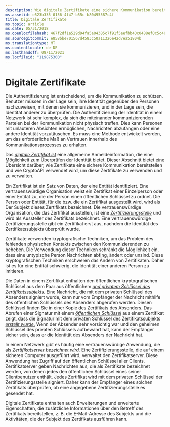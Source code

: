 ```yaml
---
description: Wie digitale Zertifikate eine sichere Kommunikation bereitstellen und wie CryptoAPI verwendet wird, um diese Zertifikate zu verwenden und zu verwalten.
ms.assetid: e523b335-0156-4f47-b55c-b80495587c4f
title: Digitale Zertifikate
ms.topic: article
ms.date: 05/31/2018
ms.openlocfilehash: 467f2df1a529d94fa5a04385c7f91f5aefbb40c0488ef0c5c484fe98c3874358
ms.sourcegitcommit: e858bbe701567d4583c50a11326e42d7ea51804b
ms.translationtype: MT
ms.contentlocale: de-DE
ms.lasthandoff: 08/11/2021
ms.locfileid: "119875300"
---
```

# <a name="digital-certificates"></a>Digitale Zertifikate

Die Authentifizierung ist entscheidend, um die Kommunikation zu schützen. Benutzer müssen in der Lage sein, ihre Identität gegenüber den Personen nachzuweisen, mit denen sie kommunizieren, und in der Lage sein, die Identität anderer zu überprüfen. Die Authentifizierung der Identität in einem Netzwerk ist sehr komplex, da sich die miteinander kommunizierenden Parteien bei der Kommunikation nicht physisch treffen. Dies kann Personen mit unlauteren Absichten ermöglichen, Nachrichten abzufangen oder eine andere Identität vorzutäuschen. Es muss eine Methode entwickelt werden, um das erforderliche Maß an Vertrauen innerhalb des Kommunikationsprozesses zu erhalten.

Das [*digitale Zertifikat ist*](../secgloss/c-gly.md) eine allgemeine Anmeldeinformation, die eine Möglichkeit zum Überprüfen der Identität bietet. Dieser Abschnitt bietet eine Übersicht darüber, wie Zertifikate eine sichere Kommunikation bereitstellen und wie CryptoAPI verwendet wird, um diese Zertifikate zu verwenden und zu verwalten.

Ein Zertifikat ist ein Satz von Daten, der eine Entität identifiziert. Eine vertrauenswürdige Organisation weist ein Zertifikat einer Einzelperson oder einer Entität zu, die der Person einen öffentlichen Schlüssel zu ordnet. Die Person oder Entität, für die bzw. die ein Zertifikat ausgestellt wird, wird als Der Subjekt dieses Zertifikats bezeichnet. Die vertrauenswürdige Organisation, die das Zertifikat ausstellen, ist eine [*Zertifizierungsstelle*](../secgloss/c-gly.md) und wird als Aussteller des Zertifikats bezeichnet. Eine vertrauenswürdige Zertifizierungsstelle gibt ein Zertifikat erst aus, nachdem die Identität des Zertifikatssubjekts überprüft wurde.

Zertifikate verwenden kryptografische Techniken, um das Problem des fehlenden physischen Kontakts zwischen den Kommunizierenden zu beheben. Die Verwendung dieser Techniken schränkt die Möglichkeit ein, dass eine untypische Person Nachrichten abfing, ändert oder unsind. Diese kryptografischen Techniken erschweren das Ändern von Zertifikaten. Daher ist es für eine Entität schwierig, die Identität einer anderen Person zu imitieren.

Die Daten in einem Zertifikat enthalten den öffentlichen kryptografischen Schlüssel aus dem Paar aus öffentlichem [*und privatem Schlüssel des Zertifikatssubjekts.*](../secgloss/p-gly.md) Eine Nachricht, die mit dem privaten Schlüssel des Absenders signiert wurde, kann nur vom Empfänger der Nachricht mithilfe des öffentlichen Schlüssels des Absenders abgerufen werden. Diesen Schlüssel finden Sie in einer Kopie des Zertifikats des Absenders. Das Abrufen einer Signatur mit einem [*öffentlichen Schlüssel*](../secgloss/p-gly.md) aus einem Zertifikat zeigt, dass die Signatur mit dem privaten Schlüssel des Zertifikatssubjekts [*erstellt wurde.*](../secgloss/p-gly.md) Wenn der Absender sehr vorsichtig war und den geheimen Schlüssel des privaten Schlüssels aufbewahrt hat, kann der Empfänger sicher sein, dass er die Identität des Absenders der Nachricht hat.

In einem Netzwerk gibt es häufig eine vertrauenswürdige Anwendung, die als [*Zertifikatserver bezeichnet wird.*](../secgloss/c-gly.md) Eine Zertifizierungsstelle, die auf einem sicheren Computer ausgeführt wird, verwaltet den Zertifikatserver. Diese Anwendung hat Zugriff auf den öffentlichen Schlüssel aller Clients. Zertifikatserver geben Nachrichten aus, die als Zertifikate bezeichnet werden, von denen jedes den öffentlichen Schlüssel eines seiner Clientbenutzer enthält. Jedes Zertifikat wird mit dem privaten Schlüssel der Zertifizierungsstelle signiert. Daher kann der Empfänger eines solchen Zertifikats überprüfen, ob eine angegebene Zertifizierungsstelle es gesendet hat.

Digitale Zertifikate enthalten auch Erweiterungen und erweiterte Eigenschaften, die zusätzliche Informationen über den Betreff des Zertifikats bereitstellen, z. B. die E-Mail-Adresse des Subjekts und die Aktivitäten, die der Subjekt des Zertifikats ausführen kann.

 

 
